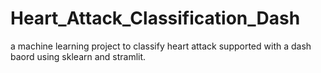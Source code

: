# Heart_Attack_Classification_Dash
a machine learning project to classify heart attack supported with a dash baord using sklearn and stramlit.
